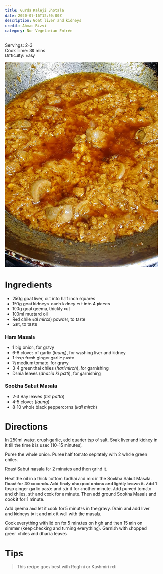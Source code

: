 ```yaml
---
title: Gurda Kaleji Ghotala
date: 2020-07-16T12:20:00Z
description: Goat liver and kidneys
credit: Ahmad Rizvi
category: Non-Vegetarian Entrée
---
```

Servings: 2-3  
Cook Time: 30 mins  
Difficulty: Easy  

![gurda-kaleji-ghotala](gurda-kaleji-ghotala.jpeg)

# Ingredients
* 250g goat liver, cut into half inch squares
* 150g goat kidneys, each kidney cut into 4 pieces
* 100g goat qeema, thickly cut
* 100ml mustard oil
* Red chile (_lal mirch_) powder, to taste
* Salt, to taste

### Hara Masala
* 1 big onion, for gravy
* 6-8 cloves of garlic (_laung_), for washing liver and kidney
* 1 tbsp fresh ginger garlic paste
* ½ medium tomato, for gravy
* 3-4 green thai chiles (_hari mirch_), for garnishing
* Dania leaves (_dhania ki patti_), for garnishing

### Sookha Sabut Masala
* 2-3 Bay leaves (_tez patta_)
* 4-5 cloves (_laung_)
* 8-10 whole black peppercorns (_kali mirch_)

# Directions
In 250ml water, crush garlic, add quarter tsp of salt. Soak liver and kidney in it till the time it is used (10-15 minutes).

Puree the whole onion. Puree half tomato seprately with 2 whole green chiles.

Roast Sabut masala for 2 minutes and then grind it.

Heat the oil in a thick bottom kadhai and mix in the Sookha Sabut Masala. Roast for 30 seconds. Add finely chopped onions and lightly brown it. Add 1 tbsp ginger garlic paste and stir it for another minute. Add pureed tomato and chiles, stir and cook for a minute. Then add ground Sookha Masala and cook it for 1 minute.

Add qeema and let it cook for 5 minutes in the gravy. Drain and add liver and kidneys to it and mix it well with the masala.

Cook everything with lid on for 5 minutes on high and then 15 min on simmer (keep checking and turning everything). Garnish with chopped green chiles and dhania leaves

# Tips
> This recipe goes best with Roghni or Kashmiri roti
